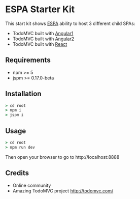 # ESPA Starter Kit

This start kit shows [ESPA](https://github.com/phongnlu/espa) ability to host 3 different child SPAs:

- TodoMVC built with [Angular1](https://github.com/tastejs/todomvc/tree/master/examples/angularjs)
- TodoMVC built with [Angular2](https://github.com/tastejs/todomvc/tree/master/examples/angular2_es2015)
- TodoMVC built with [React](https://github.com/tastejs/todomvc/tree/master/examples/react)

## Requirements

- npm >= 5
- jspm >= 0.17.0-beta

## Installation

```cmd
> cd root
> npm i
> jspm i
```

## Usage

```cmd
> cd root
> npm run dev
```
Then open your browser to go to http://localhost:8888

## Credits
- Online community
- Amazing TodoMVC project http://todomvc.com/

